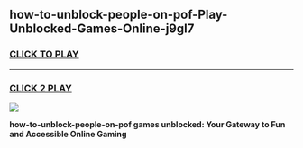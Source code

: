 
## how-to-unblock-people-on-pof-Play-Unblocked-Games-Online-j9gl7
<h3>
<a href="https://premium76.site?title=how-to-unblock-people-on-pof&ref=25A">CLICK TO PLAY</a></h3>
<hr>

<h3>
<a href="https://premium76.site?title=how-to-unblock-people-on-pof&ref=25A">CLICK 2 PLAY</a>
  
</h3>

<a href="https://premium76.site?title=how-to-unblock-people-on-pof&ref=25A"><img src="https://clearcache.store/games.png"></a>


**how-to-unblock-people-on-pof games unblocked: Your Gateway to Fun and Accessible Online Gaming**
